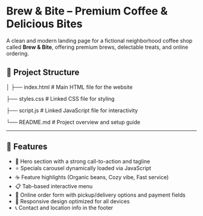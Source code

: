 # Brew & Bite – Premium Coffee & Delicious Bites

A clean and modern landing page for a fictional neighborhood coffee shop called **Brew & Bite**, offering premium brews, delectable treats, and online ordering.

## 📁 Project Structure
│
├── index.html # Main HTML file for the website

├── styles.css # Linked CSS file for styling 

├── script.js # Linked JavaScript file for interactivity 

└── README.md # Project overview and setup guide

---

## 🚀 Features

- 🏡 Hero section with a strong call-to-action and tagline
- ⭐ Specials carousel dynamically loaded via JavaScript
- ☕ Feature highlights (Organic beans, Cozy vibe, Fast service)
- 📋 Tab-based interactive menu
- 🛒 Online order form with pickup/delivery options and payment fields
- 📱 Responsive design optimized for all devices
- 📞 Contact and location info in the footer





